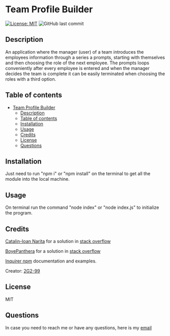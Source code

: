 # Team Profile Builder

[![License: MIT](https://img.shields.io/badge/License-MIT-yellow.svg)](https://opensource.org/licenses/MIT) ![GitHub last commit](https://img.shields.io/github/last-commit/2G2-99/README-generator)

## Description

An application where the manager (user) of a team introduces the employees information through a series a prompts, starting with themselves and then choosing the role of the next employee. The prompts loops conveniently after every employee is entered and when the manager decides the team is complete it can be easily terminated when choosing the roles with a third option.

## Table of contents

- [Team Profile Builder](#team-profile-builder)
  - [Description](#description)
  - [Table of contents](#table-of-contents)
  - [Installation](#installation)
  - [Usage](#usage)
  - [Credits](#credits)
  - [License](#license)
  - [Questions](#questions)

## Installation

Just need to run "npm i" or "npm install" on the terminal to get all the module into the local machine.

## Usage

On terminal run the command "node index" or "node index.js" to initialize the program.

## Credits

[Catalin-Ioan Narita](https://stackoverflow.com/users/6612675/catalin-ioan-narita) for a solution in [stack overflow](https://stackoverflow.com/a/72518249/17607262)

[BoyePanthera](https://stackoverflow.com/users/10183031/boyepanthera) for a solution in [stack overflow](https://stackoverflow.com/a/67655994/17607262)

[Inquirer npm](https://www.npmjs.com/package/inquirer?activeTab=readme) documentation and examples.

Creator: [2G2-99](https://github.com/2G2-99)

## License

MIT

## Questions

In case you need to reach me or have any questions, here is my [email](mailto:sagos0919@gmail.com)

